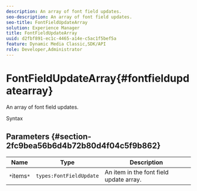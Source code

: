 ```yaml
---
description: An array of font field updates.
seo-description: An array of font field updates.
seo-title: FontFieldUpdateArray
solution: Experience Manager
title: FontFieldUpdateArray
uuid: d2fbf891-ec1c-4465-a14e-c5ac1f5bef5a
feature: Dynamic Media Classic,SDK/API
role: Developer,Administrator
---
```


# FontFieldUpdateArray{#fontfieldupdatearray}

An array of font field updates.

 Syntax 

## Parameters {#section-2fc9bea56b6d4b72b80d4f04c5f9b862}

|  Name  | Type  | Description  |
|---|---|---|
|  `*`items`*`  | `types:FontFieldUpdate`  | An item in the font field update array.  |

